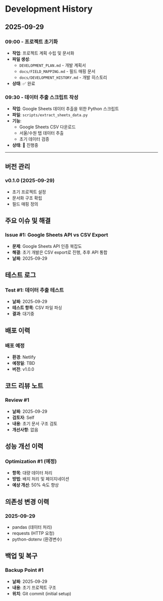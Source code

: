 # Development History

## 2025-09-29

### 09:00 - 프로젝트 초기화
- **작업**: 프로젝트 계획 수립 및 문서화
- **파일 생성**:
  - `DEVELOPMENT_PLAN.md` - 개발 계획서
  - `docs/FIELD_MAPPING.md` - 필드 매핑 문서
  - `docs/DEVELOPMENT_HISTORY.md` - 개발 히스토리
- **상태**: ✅ 완료

### 09:30 - 데이터 추출 스크립트 작성
- **작업**: Google Sheets 데이터 추출을 위한 Python 스크립트
- **파일**: `scripts/extract_sheets_data.py`
- **기능**:
  - Google Sheets CSV 다운로드
  - 서울/수원 탭 데이터 추출
  - 초기 데이터 검증
- **상태**: 🔄 진행중

---

## 버전 관리

### v0.1.0 (2025-09-29)
- 초기 프로젝트 설정
- 문서화 구조 확립
- 필드 매핑 정의

## 주요 이슈 및 해결

### Issue #1: Google Sheets API vs CSV Export
- **문제**: Google Sheets API 인증 복잡도
- **해결**: 초기 개발은 CSV export로 진행, 추후 API 통합
- **날짜**: 2025-09-29

## 테스트 로그

### Test #1: 데이터 추출 테스트
- **날짜**: 2025-09-29
- **테스트 항목**: CSV 파일 파싱
- **결과**: 대기중

## 배포 이력

### 배포 예정
- **환경**: Netlify
- **예정일**: TBD
- **버전**: v1.0.0

## 코드 리뷰 노트

### Review #1
- **날짜**: 2025-09-29
- **검토자**: Self
- **내용**: 초기 문서 구조 검토
- **개선사항**: 없음

## 성능 개선 이력

### Optimization #1 (예정)
- **항목**: 대량 데이터 처리
- **방법**: 배치 처리 및 페이지네이션
- **예상 개선**: 50% 속도 향상

## 의존성 변경 이력

### 2025-09-29
- pandas (데이터 처리)
- requests (HTTP 요청)
- python-dotenv (환경변수)

## 백업 및 복구

### Backup Point #1
- **날짜**: 2025-09-29
- **내용**: 초기 프로젝트 구조
- **위치**: Git commit (initial setup)
